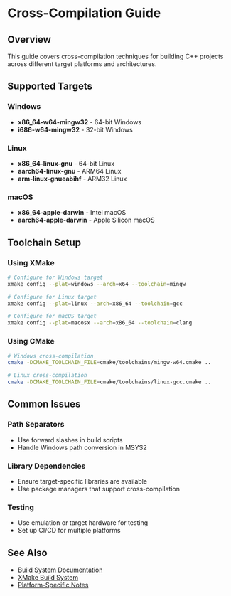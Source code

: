 # Cross-Compilation Guide

## Overview

This guide covers cross-compilation techniques for building C++ projects across different target platforms and architectures.

## Supported Targets

### Windows
- **x86_64-w64-mingw32** - 64-bit Windows
- **i686-w64-mingw32** - 32-bit Windows

### Linux
- **x86_64-linux-gnu** - 64-bit Linux
- **aarch64-linux-gnu** - ARM64 Linux
- **arm-linux-gnueabihf** - ARM32 Linux

### macOS
- **x86_64-apple-darwin** - Intel macOS
- **aarch64-apple-darwin** - Apple Silicon macOS

## Toolchain Setup

### Using XMake
```bash
# Configure for Windows target
xmake config --plat=windows --arch=x64 --toolchain=mingw

# Configure for Linux target
xmake config --plat=linux --arch=x86_64 --toolchain=gcc

# Configure for macOS target
xmake config --plat=macosx --arch=x86_64 --toolchain=clang
```

### Using CMake
```bash
# Windows cross-compilation
cmake -DCMAKE_TOOLCHAIN_FILE=cmake/toolchains/mingw-w64.cmake ..

# Linux cross-compilation
cmake -DCMAKE_TOOLCHAIN_FILE=cmake/toolchains/linux-gcc.cmake ..
```

## Common Issues

### Path Separators
- Use forward slashes in build scripts
- Handle Windows path conversion in MSYS2

### Library Dependencies
- Ensure target-specific libraries are available
- Use package managers that support cross-compilation

### Testing
- Use emulation or target hardware for testing
- Set up CI/CD for multiple platforms

## See Also

- [Build System Documentation](../developer-guide/build-system.md)
- [XMake Build System](../developer-guide/xmake-build-system.md)
- [Platform-Specific Notes](platforms.md)
